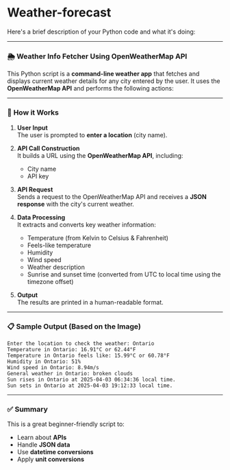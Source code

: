 # Weather-forecast

Here's a brief description of your Python code and what it's doing:

---

### 🌦️ **Weather Info Fetcher Using OpenWeatherMap API**

This Python script is a **command-line weather app** that fetches and displays current weather details for any city entered by the user. It uses the **OpenWeatherMap API** and performs the following actions:

---

### 🔧 **How it Works**

1. **User Input**  
   The user is prompted to **enter a location** (city name).

2. **API Call Construction**  
   It builds a URL using the **OpenWeatherMap API**, including:
   - City name
   - API key

3. **API Request**  
   Sends a request to the OpenWeatherMap API and receives a **JSON response** with the city's current weather.

4. **Data Processing**  
   It extracts and converts key weather information:
   - Temperature (from Kelvin to Celsius & Fahrenheit)
   - Feels-like temperature
   - Humidity
   - Wind speed
   - Weather description
   - Sunrise and sunset time (converted from UTC to local time using the timezone offset)

5. **Output**  
   The results are printed in a human-readable format.

---

### 📋 **Sample Output (Based on the Image)**

```plaintext
Enter the location to check the weather: Ontario
Temperature in Ontario: 16.91°C or 62.44°F
Temperature in Ontario feels like: 15.99°C or 60.78°F
Humidity in Ontario: 51%
Wind speed in Ontario: 8.94m/s
General weather in Ontario: broken clouds
Sun rises in Ontario at 2025-04-03 06:34:36 local time.
Sun sets in Ontario at 2025-04-03 19:12:33 local time.
```

---

### ✅ Summary

This is a great beginner-friendly script to:
- Learn about **APIs**
- Handle **JSON data**
- Use **datetime conversions**
- Apply **unit conversions**

